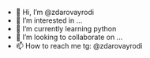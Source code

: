 - 👋 Hi, I’m @zdarovayrodi
- 👀 I’m interested in ...
- 🌱 I’m currently learning python
- 💞️ I’m looking to collaborate on ...
- 📫 How to reach me tg: @zdarovayrodi

<!---
zdarovayrodi/zdarovayrodi is a ✨ special ✨ repository because its `README.md` (this file) appears on your GitHub profile.
You can click the Preview link to take a look at your changes.
--->

